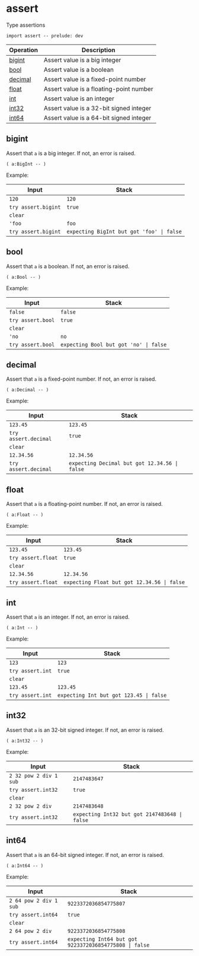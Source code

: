 # assert

<!-- eval: import assert -->

Type assertions

    import assert -- prelude: dev

<!-- index -->

| Operation            | Description
|---------------------|----------------
| [bigint](#bigint)   | Assert value is a big integer
| [bool](#bool)       | Assert value is a boolean
| [decimal](#decimal) | Assert value is a fixed-point number
| [float](#float)     | Assert value is a floating-point number
| [int](#int)         | Assert value is an integer
| [int32](#int32)     | Assert value is a 32-bit signed integer
| [int64](#int64)     | Assert value is a 64-bit signed integer


## bigint

Assert that `a` is a big integer. If not, an error is raised.

    ( a:BigInt -- )

Example:

<!-- test: bigint -->

| Input               | Stack
|---------------------|------------------
| `120`               | `120`
| `try assert.bigint` | `true`
| `clear`             |
| `'foo`              | `foo`
| `try assert.bigint` | `expecting BigInt but got 'foo' \| false`


## bool

Assert that `a` is a boolean. If not, an error is raised.

    ( a:Bool -- )

Example:

<!-- test: bool -->

| Input               | Stack
|---------------------|------------------
| `false`             | `false`
| `try assert.bool`   | `true`
| `clear`             |
| `'no`               | `no`
| `try assert.bool`   | `expecting Bool but got 'no' \| false`


## decimal

Assert that `a` is a fixed-point number. If not, an error is raised.

    ( a:Decimal -- )

Example:

<!-- test: decimal -->

| Input                | Stack
|----------------------|------------------
| `123.45`             | `123.45`
| `try assert.decimal` | `true`
| `clear`              |
| `12.34.56`           | `12.34.56`
| `try assert.decimal` | `expecting Decimal but got 12.34.56 \| false`


## float

Assert that `a` is a floating-point number. If not, an error is raised.

    ( a:Float -- )

Example:

<!-- test: float -->

| Input               | Stack
|---------------------|------------------
| `123.45`            | `123.45`
| `try assert.float`  | `true`
| `clear`             |
| `12.34.56`          | `12.34.56`
| `try assert.float`  | `expecting Float but got 12.34.56 \| false`


## int

Assert that `a` is an integer. If not, an error is raised.

    ( a:Int -- )

Example:

<!-- test: int -->

| Input               | Stack
|---------------------|------------------
| `123`               | `123`
| `try assert.int`    | `true`
| `clear`             |
| `123.45`            | `123.45`
| `try assert.int`    | `expecting Int but got 123.45 \| false`


## int32

Assert that `a` is an 32-bit signed integer. If not, an error is raised.

    ( a:Int32 -- )

Example:

<!-- test: int -->

| Input                  | Stack
|------------------------|------------------
| `2 32 pow 2 div 1 sub` | `2147483647`
| `try assert.int32`     | `true`
| `clear`                |
| `2 32 pow 2 div`       | `2147483648`
| `try assert.int32`     | `expecting Int32 but got 2147483648 \| false`


## int64

Assert that `a` is an 64-bit signed integer. If not, an error is raised.

    ( a:Int64 -- )

Example:

<!-- test: int -->

| Input                  | Stack
|------------------------|------------------
| `2 64 pow 2 div 1 sub` | `9223372036854775807`
| `try assert.int64`     | `true`
| `clear`                |
| `2 64 pow 2 div`       | `9223372036854775808`
| `try assert.int64`     | `expecting Int64 but got 9223372036854775808 \| false`
